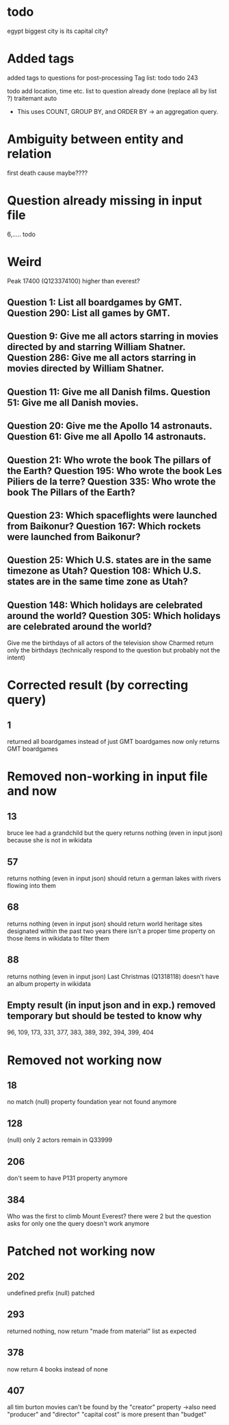 # todo
egypt biggest city is its capital city?

# Added tags
added tags to questions for post-processing
Tag list: todo
todo 243

todo add location, time etc. list   to question already done (replace all by list ?)
traitemant auto
- This uses COUNT, GROUP BY, and ORDER BY → an aggregation query.


# Ambiguity between entity and relation
first death cause maybe????

# Question already missing in input file
6,.....
todo

# Weird
Peak 17400 (Q123374100) higher than everest?


Question 1: List all boardgames by GMT.
Question 290: List all games by GMT.
--------------------------------------------------
Question 9: Give me all actors starring in movies directed by and starring William Shatner.
Question 286: Give me all actors starring in movies directed by William Shatner.
--------------------------------------------------
Question 11: Give me all Danish films.
Question 51: Give me all Danish movies.
--------------------------------------------------
Question 20: Give me the Apollo 14 astronauts.
Question 61: Give me all Apollo 14 astronauts.
--------------------------------------------------
Question 21: Who wrote the book The pillars of the Earth?
Question 195: Who wrote the book Les Piliers de la terre?
Question 335: Who wrote the book The Pillars of the Earth?
--------------------------------------------------
Question 23: Which spaceflights were launched from Baikonur?
Question 167: Which rockets were launched from Baikonur?
--------------------------------------------------
Question 25: Which U.S. states are in the same timezone as Utah?
Question 108: Which U.S. states are in the same time zone as Utah?
--------------------------------------------------
Question 148: Which holidays are celebrated around the world?
Question 305: Which holidays are celebrated around the world?
--------------------------------------------------


Give me the birthdays of all actors of the television show Charmed
return only the birthdays (technically respond to the question but probably not the intent)


# Corrected result (by correcting query)

## 1
returned all boardgames instead of just GMT boardgames
now only returns GMT boardgames

# Removed non-working in input file and now

## 13
bruce lee had a grandchild but the query returns nothing (even in input json) because she is not in wikidata

## 57
returns nothing (even in input json) 
should return a german lakes with rivers flowing into them

## 68
returns nothing (even in input json)
should return world heritage sites designated within the past two years
there isn't a proper time property on those items in wikidata to filter them

## 88
returns nothing (even in input json)
Last Christmas (Q1318118) doesn't have an album property in wikidata

## Empty result (in input json and in exp.) removed temporary but should be tested to know why
96, 109, 173, 331, 377, 383, 389, 392, 394, 399, 404

# Removed not working now

## 18
no match (null)
property foundation year not found anymore

## 128 
(null)
only 2 actors remain in Q33999

## 206
don't seem to have P131 property anymore

## 384
Who was the first to climb Mount Everest?
there were 2 but the question asks for only one
the query doesn't work anymore

# Patched not working now
## 202
undefined prefix (null)
patched

## 293
returned nothing, now return "made from material" list as expected

## 378
now return 4 books instead of none

## 407
all tim burton movies can't be found by the "creator" property
->also need "producer" and "director"
"capital cost" is more present than "budget"
